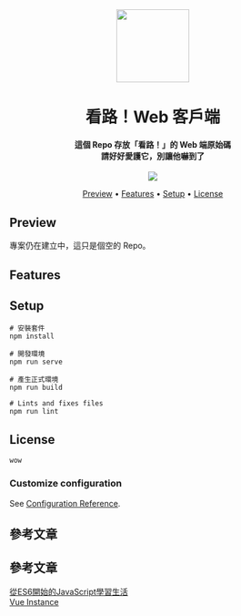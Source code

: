 <div align="center">
  
<img src="https://lh3.googleusercontent.com/CS6w3ukLC0E_PeVh8vJFdEuxYOSVsp55B1DbiViSmtFi0D58sX9IUx__G0RnYra44UY=s360" width="128" height="128">

<h1>看路！Web 客戶端</h1>
<h4>
這個 Repo 存放「看路！」的 Web 端原始碼<br>請好好愛護它，別讓他嚇到了
</h4>

![](https://img.shields.io/badge/Badge-Here-blue.svg?style=flat-square)

<p align="center">
  <a href="#preview">Preview</a> •
  <a href="#features">Features</a> •
  <a href="#features">Setup</a> •
  <a href="#license">License</a>
</p>
</div>

## Preview
專案仍在建立中，這只是個空的 Repo。

## Features

## Setup
```
# 安裝套件
npm install

# 開發環境
npm run serve

# 產生正式環境
npm run build

# Lints and fixes files
npm run lint

```

## License
```
wow
```

### Customize configuration
See [Configuration Reference](https://cli.vuejs.org/config/).

## 參考文章
## 參考文章
[從ES6開始的JavaScript學習生活](https://eyesofkids.gitbooks.io/javascript-start-from-es6/content/)<br>
[Vue Instance](https://cythilya.github.io/2017/04/11/vue-instance/)
